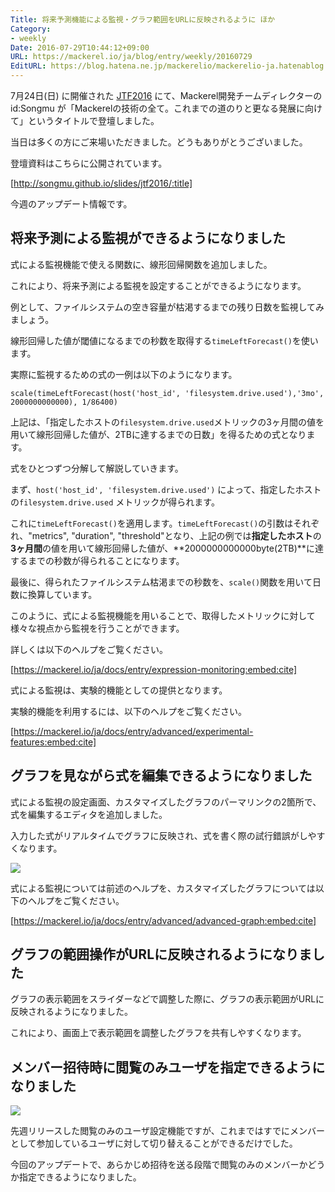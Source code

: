 ```yaml
---
Title: 将来予測機能による監視・グラフ範囲をURLに反映されるように ほか
Category:
- weekly
Date: 2016-07-29T10:44:12+09:00
URL: https://mackerel.io/ja/blog/entry/weekly/20160729
EditURL: https://blog.hatena.ne.jp/mackerelio/mackerelio-ja.hatenablog.mackerel.io/atom/entry/10328749687176444314
---
```


7月24日(日) に開催された [JTF2016](http://2016.techfesta.jp/) にて、Mackerel開発チームディレクターのid:Songmu が「Mackerelの技術の全て。これまでの道のりと更なる発展に向けて」というタイトルで登壇しました。

当日は多くの方にご来場いただきました。どうもありがとうございました。

登壇資料はこちらに公開されています。

[http://songmu.github.io/slides/jtf2016/:title]

今週のアップデート情報です。

## 将来予測による監視ができるようになりました

式による監視機能で使える関数に、線形回帰関数を追加しました。

これにより、将来予測による監視を設定することができるようになります。

例として、ファイルシステムの空き容量が枯渇するまでの残り日数を監視してみましょう。

線形回帰した値が閾値になるまでの秒数を取得する`timeLeftForecast()`を使います。

実際に監視するための式の一例は以下のようになります。

```
scale(timeLeftForecast(host('host_id', 'filesystem.drive.used'),'3mo', 2000000000000), 1/86400)
```

上記は、「指定したホストの`filesystem.drive.used`メトリックの3ヶ月間の値を用いて線形回帰した値が、2TBに達するまでの日数」を得るための式となります。

式をひとつずつ分解して解説していきます。

まず、`host('host_id', 'filesystem.drive.used')` によって、指定したホストの`filesystem.drive.used` メトリックが得られます。

これに`timeLeftForecast()`を適用します。`timeLeftForecast()`の引数はそれぞれ、"metrics", "duration", "threshold"となり、上記の例では**指定したホスト**の**3ヶ月間**の値を用いて線形回帰した値が、**2000000000000byte(2TB)**に達するまでの秒数が得られることになります。

最後に、得られたファイルシステム枯渇までの秒数を、`scale()`関数を用いて日数に換算しています。

このように、式による監視機能を用いることで、取得したメトリックに対して様々な視点から監視を行うことができます。

詳しくは以下のヘルプをご覧ください。

[https://mackerel.io/ja/docs/entry/expression-monitoring:embed:cite]

式による監視は、実験的機能としての提供となります。

実験的機能を利用するには、以下のヘルプをご覧ください。


[https://mackerel.io/ja/docs/entry/advanced/experimental-features:embed:cite]




## グラフを見ながら式を編集できるようになりました

式による監視の設定画面、カスタマイズしたグラフのパーマリンクの2箇所で、式を編集するエディタを追加しました。

入力した式がリアルタイムでグラフに反映され、式を書く際の試行錯誤がしやすくなります。

![](https://cdn-ak.f.st-hatena.com/images/fotolife/m/mackerelio/20160728/20160728161015.png)

式による監視については前述のヘルプを、カスタマイズしたグラフについては以下のヘルプをご覧ください。

[https://mackerel.io/ja/docs/entry/advanced/advanced-graph:embed:cite]

## グラフの範囲操作がURLに反映されるようになりました

グラフの表示範囲をスライダーなどで調整した際に、グラフの表示範囲がURLに反映されるようになりました。

これにより、画面上で表示範囲を調整したグラフを共有しやすくなります。

## メンバー招待時に閲覧のみユーザを指定できるようになりました

![](https://cdn-ak.f.st-hatena.com/images/fotolife/m/mackerelio/20160728/20160728160422.png)

先週リリースした閲覧のみのユーザ設定機能ですが、これまではすでにメンバーとして参加しているユーザに対して切り替えることができるだけでした。

今回のアップデートで、あらかじめ招待を送る段階で閲覧のみのメンバーかどうか指定できるようになりました。
